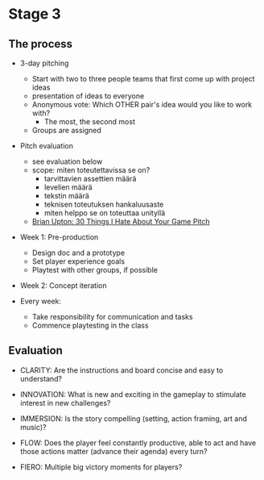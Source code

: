# Stage 3

## The process

* 3-day pitching
  * Start with two to three people teams that first come up with project ideas
  * presentation of ideas to everyone 
  * Anonymous vote: Which OTHER pair's idea would you like to work with?
    * The most, the second most
  * Groups are assigned

* Pitch evaluation
  * see evaluation below
  * scope: miten toteutettavissa se on?
    * tarvittavien assettien määrä
    * levelien määrä
    * tekstin määrä
    * teknisen toteutuksen hankaluusaste
    * miten helppo se on toteuttaa unityllä
  * [Brian Upton: 30 Things I Hate About Your Game Pitch](https://www.youtube.com/watch?v=4LTtr45y7P0)
* Week 1: Pre-production
  * Design doc and a prototype
  * Set player experience goals
  * Playtest with other groups, if possible
* Week 2: Concept iteration

* Every week:
  * Take responsibility for communication and tasks 
  * Commence playtesting in the class

## Evaluation

* CLARITY: Are the instructions and board concise and easy to understand?

* INNOVATION: What is new and exciting in the gameplay to stimulate interest in new challenges?

* IMMERSION: Is the story compelling (setting, action framing, art and music)?

* FLOW:  Does the player feel constantly productive, able to act and have those actions matter (advance their agenda) every turn?

* FIERO: Multiple big victory moments for players?
